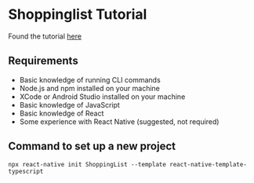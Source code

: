 # Shoppinglist Tutorial
Found the tutorial [here](https://blog.logrocket.com/using-typescript-with-react-native/)
## Requirements
- Basic knowledge of running CLI commands
- Node.js and npm installed on your machine
- XCode or Android Studio installed on your machine
- Basic knowledge of JavaScript
- Basic knowledge of React
- Some experience with React Native (suggested, not required)
## Command to set up a new project
``
npx react-native init ShoppingList --template react-native-template-typescript
``
